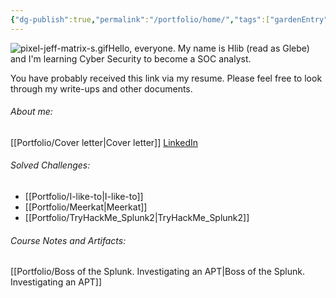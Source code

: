 ```yaml
---
{"dg-publish":true,"permalink":"/portfolio/home/","tags":["gardenEntry"]}
---
```


![pixel-jeff-matrix-s.gif](/img/user/Pasted%20Images/pixel-jeff-matrix-s.gif)Hello, everyone. My name is Hlib (read as Glebe) and I'm learning Cyber Security to become a SOC analyst.

You have probably received this link via my resume. Please feel free to look through my write-ups and other documents.

###### About me:
[[Portfolio/Cover letter\|Cover letter]]
[LinkedIn]( https://www.linkedin.com/in/glebe-shepel/)
###### Solved Challenges:
- [[Portfolio/I-like-to\|I-like-to]]
- [[Portfolio/Meerkat\|Meerkat]]
- [[Portfolio/TryHackMe_Splunk2\|TryHackMe_Splunk2]]

###### Course Notes and Artifacts:
[[Portfolio/Boss of the Splunk. Investigating an APT\|Boss of the Splunk. Investigating an APT]]